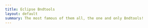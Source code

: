 ```yaml
---
title: Eclipse Bndtools
layout: default
summary: The most famous of them all, the one and only Bndtools!
---
```

